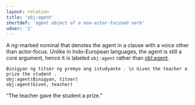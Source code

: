```yaml
---
layout: relation
title: 'obj:agent'
shortdef: 'agent object of a non-actor-focused verb'
udver: '2'
---
```


A _ng_-marked nominal that denotes the agent in a clause with a voice other than actor-focus.
Unlike in Indo-European languages, the agent is still a core argument, hence it is labeled
`obj:agent` rather than [obl:agent]().

~~~ sdparse
Binigyan ng titser ng premyo ang istudyante . \n Given the teacher a prize the student .
obj:agent(Binigyan, titser)
obj:agent(Given, teacher)
~~~

“The teacher gave the student a prize.”

<!-- Interlanguage links updated Po lis 14 15:35:37 CET 2022 -->
